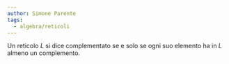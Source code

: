 ```yaml
---
author: Simone Parente
tags:
  - algebra/reticoli
---
```


Un reticolo $L$ si dice complementato se e solo se ogni suo elemento ha in $L$ almeno un complemento.